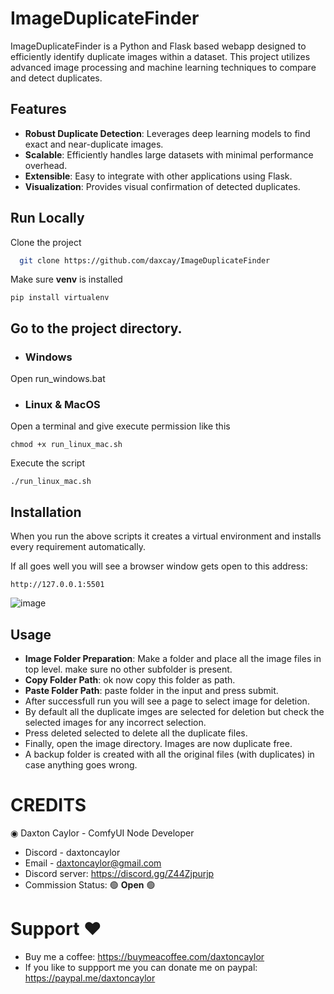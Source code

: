 
# ImageDuplicateFinder

ImageDuplicateFinder is a Python and Flask based webapp designed to efficiently identify duplicate images within a dataset. This project utilizes advanced image processing and machine learning techniques to compare and detect duplicates.

## Features

- **Robust Duplicate Detection**: Leverages deep learning models to find exact and near-duplicate images.
- **Scalable**: Efficiently handles large datasets with minimal performance overhead.
- **Extensible**: Easy to integrate with other applications using Flask.
- **Visualization**: Provides visual confirmation of detected duplicates.


## Run Locally

Clone the project

```bash
  git clone https://github.com/daxcay/ImageDuplicateFinder
```

Make sure **venv** is installed

```
pip install virtualenv
```

## Go to the project directory.

- ### Windows

Open run_windows.bat

- ### Linux & MacOS

Open a terminal and give execute permission like this

```
chmod +x run_linux_mac.sh
```

Execute the script

```
./run_linux_mac.sh
```

## Installation

When you run the above scripts it creates a virtual environment and installs every requirement automatically.

If all goes well you will see a browser window gets open to this address: 

```
http://127.0.0.1:5501
```
![image](https://github.com/daxcay/ImageDuplicateFinder/assets/164315771/3e8bac40-6779-42ba-a474-3293b6479443)

## Usage

- **Image Folder Preparation**: Make a folder and place all the image files in top level. make sure no other subfolder is present.
- **Copy Folder Path**: ok now copy this folder as path.
- **Paste Folder Path**: paste folder in the input and press submit.
- After successfull run you will see a page to select image for deletion.
- By default all the duplicate imges are selected for deletion but check the selected images for any incorrect selection.
- Press deleted selected to delete all the duplicate files.
- Finally, open the image directory. Images are now duplicate free.
- A backup folder is created with all the original files (with duplicates) in case anything goes wrong. 


# CREDITS

◉ Daxton Caylor - ComfyUI Node Developer 
- Discord - daxtoncaylor
- Email - daxtoncaylor@gmail.com
- Discord server: https://discord.gg/Z44Zjpurjp
- Commission Status:  🟢 **Open** 🟢

# Support ❤️
- Buy me a coffee: https://buymeacoffee.com/daxtoncaylor
- If you like to suppport me you can donate me on paypal: https://paypal.me/daxtoncaylor

